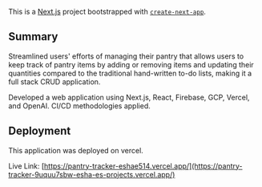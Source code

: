 This is a [Next.js](https://nextjs.org/) project bootstrapped with [`create-next-app`](https://github.com/vercel/next.js/tree/canary/packages/create-next-app).

## Summary

Streamlined users' efforts of managing their pantry that allows users to keep track of pantry items by adding or removing items and updating their quantities compared to the traditional hand-written to-do lists, making it a full stack CRUD application.

Developed a web application using Next.js, React, Firebase, GCP, Vercel, and OpenAI. CI/CD methodologies applied.

## Deployment

This application was deployed on vercel.

Live Link: [https://pantry-tracker-eshae514.vercel.app/](https://pantry-tracker-9uquu7sbw-esha-es-projects.vercel.app/)

